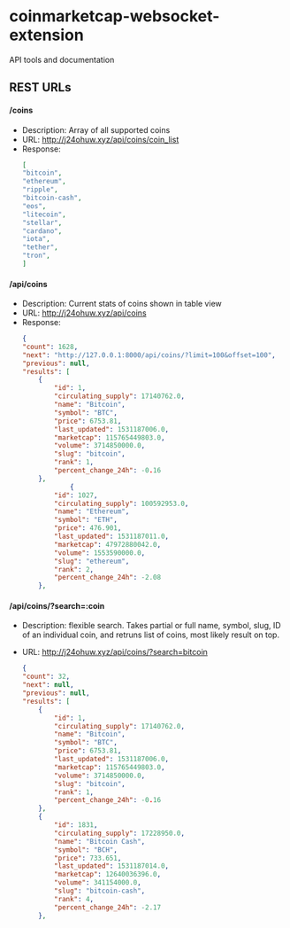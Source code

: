# coinmarketcap-websocket-extension
API tools and documentation



## REST URLs

#### /coins  
- Description: Array of all supported coins
- URL: http://j24ohuw.xyz/api/coins/coin_list
- Response: 
    ```JSON
    [
    "bitcoin",
    "ethereum",
    "ripple",
    "bitcoin-cash",
    "eos",
    "litecoin",
    "stellar",
    "cardano",
    "iota",
    "tether",
    "tron",
    ]

    ```
    
#### /api/coins 
- Description: Current stats of coins shown in table view
- URL: http://j24ohuw.xyz/api/coins
- Response:
    ```JSON
    {
    "count": 1628,
    "next": "http://127.0.0.1:8000/api/coins/?limit=100&offset=100",
    "previous": null,
    "results": [
        {
            "id": 1,
            "circulating_supply": 17140762.0,
            "name": "Bitcoin",
            "symbol": "BTC",
            "price": 6753.81,
            "last_updated": 1531187006.0,
            "marketcap": 115765449803.0,
            "volume": 3714850000.0,
            "slug": "bitcoin",
            "rank": 1,
            "percent_change_24h": -0.16
        },
                {
            "id": 1027,
            "circulating_supply": 100592953.0,
            "name": "Ethereum",
            "symbol": "ETH",
            "price": 476.901,
            "last_updated": 1531187011.0,
            "marketcap": 47972880042.0,
            "volume": 1553590000.0,
            "slug": "ethereum",
            "rank": 2,
            "percent_change_24h": -2.08
        },
 
    ```
#### /api/coins/?search=:coin  
- Description: flexible search. Takes partial or full name, symbol, slug, ID of an individual coin, and retruns list of coins, most likely result on top.

- URL: http://j24ohuw.xyz/api/coins/?search=bitcoin
    ```JSON
    {
    "count": 32,
    "next": null,
    "previous": null,
    "results": [
        {
            "id": 1,
            "circulating_supply": 17140762.0,
            "name": "Bitcoin",
            "symbol": "BTC",
            "price": 6753.81,
            "last_updated": 1531187006.0,
            "marketcap": 115765449803.0,
            "volume": 3714850000.0,
            "slug": "bitcoin",
            "rank": 1,
            "percent_change_24h": -0.16
        },
        {
            "id": 1831,
            "circulating_supply": 17228950.0,
            "name": "Bitcoin Cash",
            "symbol": "BCH",
            "price": 733.651,
            "last_updated": 1531187014.0,
            "marketcap": 12640036396.0,
            "volume": 341154000.0,
            "slug": "bitcoin-cash",
            "rank": 4,
            "percent_change_24h": -2.17
        },

    ```

